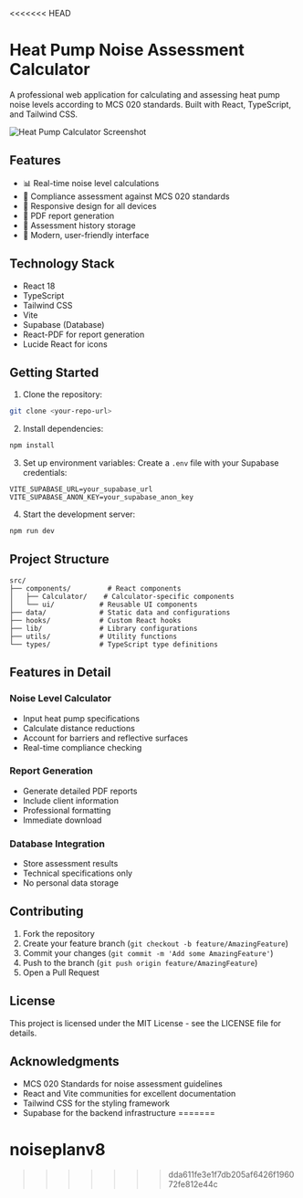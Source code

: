 <<<<<<< HEAD
# Heat Pump Noise Assessment Calculator

A professional web application for calculating and assessing heat pump noise levels according to MCS 020 standards. Built with React, TypeScript, and Tailwind CSS.

![Heat Pump Calculator Screenshot](https://images.unsplash.com/photo-1581094288338-2314dddb7ece?q=80&w=2070&auto=format&fit=crop)

## Features

- 📊 Real-time noise level calculations
- 🎯 Compliance assessment against MCS 020 standards
- 📱 Responsive design for all devices
- 📄 PDF report generation
- 💾 Assessment history storage
- 🎨 Modern, user-friendly interface

## Technology Stack

- React 18
- TypeScript
- Tailwind CSS
- Vite
- Supabase (Database)
- React-PDF for report generation
- Lucide React for icons

## Getting Started

1. Clone the repository:
```bash
git clone <your-repo-url>
```

2. Install dependencies:
```bash
npm install
```

3. Set up environment variables:
Create a `.env` file with your Supabase credentials:
```env
VITE_SUPABASE_URL=your_supabase_url
VITE_SUPABASE_ANON_KEY=your_supabase_anon_key
```

4. Start the development server:
```bash
npm run dev
```

## Project Structure

```
src/
├── components/         # React components
│   ├── Calculator/    # Calculator-specific components
│   └── ui/           # Reusable UI components
├── data/             # Static data and configurations
├── hooks/            # Custom React hooks
├── lib/              # Library configurations
├── utils/            # Utility functions
└── types/            # TypeScript type definitions
```

## Features in Detail

### Noise Level Calculator
- Input heat pump specifications
- Calculate distance reductions
- Account for barriers and reflective surfaces
- Real-time compliance checking

### Report Generation
- Generate detailed PDF reports
- Include client information
- Professional formatting
- Immediate download

### Database Integration
- Store assessment results
- Technical specifications only
- No personal data storage

## Contributing

1. Fork the repository
2. Create your feature branch (`git checkout -b feature/AmazingFeature`)
3. Commit your changes (`git commit -m 'Add some AmazingFeature'`)
4. Push to the branch (`git push origin feature/AmazingFeature`)
5. Open a Pull Request

## License

This project is licensed under the MIT License - see the LICENSE file for details.

## Acknowledgments

- MCS 020 Standards for noise assessment guidelines
- React and Vite communities for excellent documentation
- Tailwind CSS for the styling framework
- Supabase for the backend infrastructure
=======
# noiseplanv8
>>>>>>> dda611fe3e1f7db205af6426f196072fe812e44c
